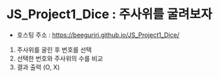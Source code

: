 # JS_Project1_Dice : 주사위를 굴려보자

+ 호스팅 주소 : https://beeguriri.github.io/JS_Project1_Dice/

1. 주사위를 굴린 후 번호를 선택
2. 선택한 번호와 주사위의 수를 비교
3. 결과 출력 (O, X)
